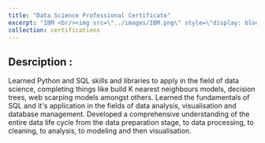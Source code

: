 ```yaml
---
title: "Data Science Professional Certificate"
excerpt: "IBM <br/><img src=\"../images/IBM.png\" style=\"display: block; margin-left: auto; margin-right: auto; width: 50%;\"/>"
collection: certifications
---
```


## Desrciption :

Learned Python and SQL skills and libraries to apply in the field of data science, completing things like build K nearest neighbours models, decision trees, web scarping models amongst others. 
Learned the fundamentals of SQL and it's application in the fields of data analysis, visualisation and database management.
Developed a comprehensive understanding of the entire data life cycle from the data preparation stage, to data processing, to cleaning, to analysis, to modeling and then visualisation. 
